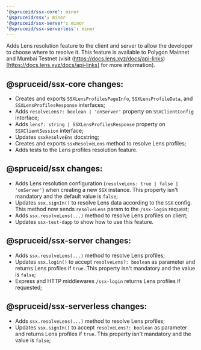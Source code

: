```yaml
---
'@spruceid/ssx-core': minor
'@spruceid/ssx': minor
'@spruceid/ssx-server': minor
'@spruceid/ssx-serverless': minor
---
```


Adds Lens resolution feature to the client and server to allow the developer to choose where to resolve it. This feature is available to Polygon Mainnet and Mumbai Testnet (visit (https://docs.lens.xyz/docs/api-links)[https://docs.lens.xyz/docs/api-links] for more information). 

## @spruceid/ssx-core changes:
- Creates and exports `SSXLensProfilesPageInfo`, `SSXLensProfileData`, and `SSXLensProfilesResponse` interfaces;
- Adds `resolveLens?: boolean | 'onServer'` property on `SSXClientConfig` interface;
- Adds `lens?: string | SSXLensProfilesResponse` property on `SSXClientSession` interface;
- Updates `ssxResolveEns` docstring;
- Creates and exports `ssxResolveLens` method to resolve Lens profiles;
- Adds tests to the Lens profiles resolution feature.

## @spruceid/ssx changes: 
- Adds Lens resolution configuration (`resolveLens: true | false | 'onServer'`) when creating a new `SSX` instance. This property isn't mandatory and the default value is `false`;
- Updates `ssx.signIn()` to resolve Lens data according to the `SSX` config. This method now sends `resolveLens` param to the `/ssx-login` request;
- Adds `ssx.resolveLens(...)` method to resolve Lens profiles on client;
- Updates `ssx-test-dapp` to show how to use this feature.

## @spruceid/ssx-server changes: 
- Adds `ssx.resolveLens(...)` method to resolve Lens profiles;
- Updates `ssx.login()` to accept `resolveLens?: boolean` as parameter and returns Lens profiles if `true`. This property isn't mandatory and the value is `false`;
- Express and HTTP middlewares `/ssx-login` returns Lens profiles if requested;

## @spruceid/ssx-serverless changes: 
- Adds `ssx.resolveLens(...)` method to resolve Lens profiles;
- Updates `ssx.signIn()` to accept `resolveLens?: boolean` as parameter and returns Lens profiles if `true`. This property isn't mandatory and the value is `false`;
